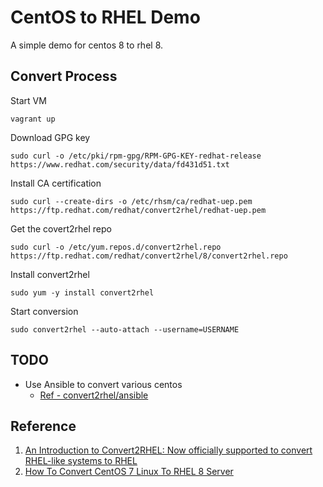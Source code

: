 # CentOS to RHEL Demo

A simple demo for centos 8 to rhel 8.


## Convert Process 

Start VM
```
vagrant up 
```

Download GPG key
```
sudo curl -o /etc/pki/rpm-gpg/RPM-GPG-KEY-redhat-release https://www.redhat.com/security/data/fd431d51.txt
```

Install CA certification
```
sudo curl --create-dirs -o /etc/rhsm/ca/redhat-uep.pem https://ftp.redhat.com/redhat/convert2rhel/redhat-uep.pem
```

Get the covert2rhel repo
```
sudo curl -o /etc/yum.repos.d/convert2rhel.repo https://ftp.redhat.com/redhat/convert2rhel/8/convert2rhel.repo
```

Install convert2rhel
```
sudo yum -y install convert2rhel
```

Start conversion
```
sudo convert2rhel --auto-attach --username=USERNAME
```


## TODO
- Use Ansible to convert various centos
    - [Ref - convert2rhel/ansible](https://github.com/oamg/convert2rhel/tree/main/ansible)


## Reference
1. [An Introduction to Convert2RHEL: Now officially supported to convert RHEL-like systems to RHEL](https://www.redhat.com/en/blog/introduction-convert2rhel-now-officially-supported-convert-rhel-systems-rhel)
2. [How To Convert CentOS 7 Linux To RHEL 8 Server](https://techviewleo.com/how-to-convert-centos-7-linux-to-rhel-8-server/)